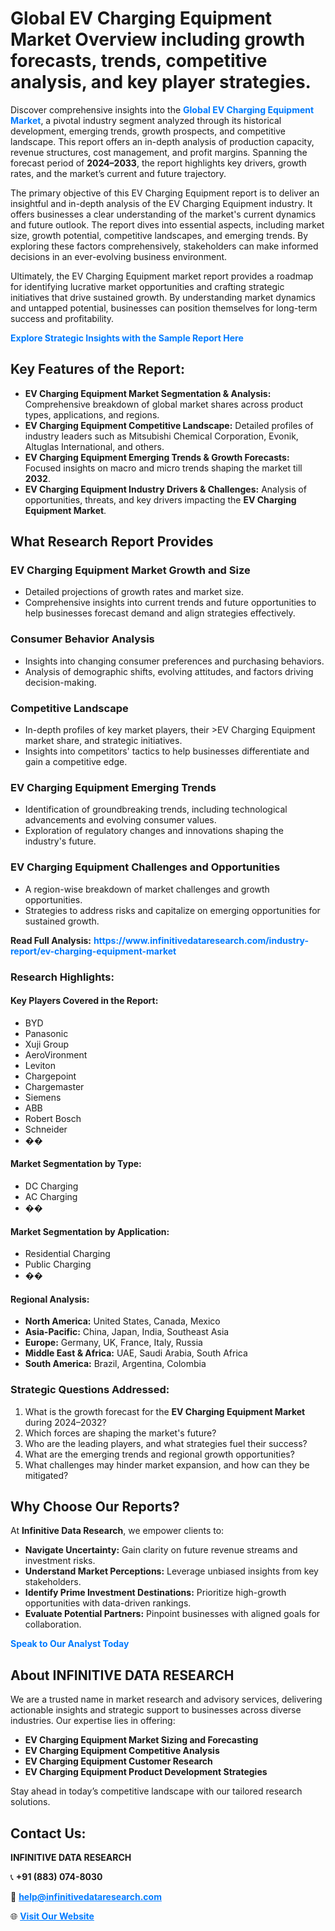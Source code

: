 <h1>Global EV Charging Equipment Market Overview including growth forecasts, trends, competitive analysis, and key player strategies.</h1>
<p>
Discover comprehensive insights into the 
<a href="https://www.infinitivedataresearch.com/industry-report/ev-charging-equipment-market" rel="dofollow" style="color: #007BFF; text-decoration: none;"><strong>Global EV Charging Equipment Market</strong></a>, a pivotal industry segment analyzed through its historical development, emerging trends, growth prospects, and competitive landscape. This report offers an in-depth analysis of production capacity, revenue structures, cost management, and profit margins. Spanning the forecast period of <strong>2024–2033</strong>, the report highlights key drivers, growth rates, and the market’s current and future trajectory.
</p>
<p>
The primary objective of this EV Charging Equipment report is to deliver an insightful and in-depth analysis of the EV Charging Equipment industry. It offers businesses a clear understanding of the market's current dynamics and future outlook. The report dives into essential aspects, including market size, growth potential, competitive landscapes, and emerging trends. By exploring these factors comprehensively, stakeholders can make informed decisions in an ever-evolving business environment.
</p>
<p>
Ultimately, the EV Charging Equipment market report provides a roadmap for identifying lucrative market opportunities and crafting strategic initiatives that drive sustained growth. By understanding market dynamics and untapped potential, businesses can position themselves for long-term success and profitability.
</p>
<p>
<a href="https://www.infinitivedataresearch.com/request-sample/reportId=109342" style="color: #007BFF; text-decoration: none;"><strong>Explore Strategic Insights with the Sample Report Here</strong></a>
</p>

<h2>Key Features of the Report:</h2>
<ul>
<li><strong>EV Charging Equipment Market Segmentation & Analysis:</strong> Comprehensive breakdown of global market shares across product types, applications, and regions.</li>
<li><strong>EV Charging Equipment Competitive Landscape:</strong> Detailed profiles of industry leaders such as Mitsubishi Chemical Corporation, Evonik, Altuglas International, and others.</li>
<li><strong>EV Charging Equipment Emerging Trends & Growth Forecasts:</strong> Focused insights on macro and micro trends shaping the market till <strong>2032</strong>.</li>
<li><strong>EV Charging Equipment Industry Drivers & Challenges:</strong> Analysis of opportunities, threats, and key drivers impacting the <strong>EV Charging Equipment Market</strong>.</li>
</ul>

<h2>What Research Report Provides</h2>
<h3>EV Charging Equipment Market Growth and Size</h3>
<ul>
<li>Detailed projections of growth rates and market size.</li>
<li>Comprehensive insights into current trends and future opportunities to help businesses forecast demand and align strategies effectively.</li>
</ul>

<h3>Consumer Behavior Analysis</h3>
<ul>
<li>Insights into changing consumer preferences and purchasing behaviors.</li>
<li>Analysis of demographic shifts, evolving attitudes, and factors driving decision-making.</li>
</ul>

<h3>Competitive Landscape</h3>
<ul>
<li>In-depth profiles of key market players, their >EV Charging Equipment market share, and strategic initiatives.</li>
<li>Insights into competitors' tactics to help businesses differentiate and gain a competitive edge.</li>
</ul>

<h3>EV Charging Equipment Emerging Trends</h3>
<ul>
<li>Identification of groundbreaking trends, including technological advancements and evolving consumer values.</li>
<li>Exploration of regulatory changes and innovations shaping the industry's future.</li>
</ul>

<h3>EV Charging Equipment Challenges and Opportunities</h3>
<ul>
<li>A region-wise breakdown of market challenges and growth opportunities.</li>
<li>Strategies to address risks and capitalize on emerging opportunities for sustained growth.</li>
</ul>
<p><strong>Read Full Analysis:</strong> <a href="https://www.infinitivedataresearch.com/industry-report/ev-charging-equipment-market" rel="dofollow" style="color: #007BFF; text-decoration: none;"><strong>https://www.infinitivedataresearch.com/industry-report/ev-charging-equipment-market</strong></a></p>
<h3>Research Highlights:</h3>
<h4>Key Players Covered in the Report:</h4>
<ul><li>BYD</li><li>Panasonic</li><li>Xuji Group</li><li>AeroVironment</li><li>Leviton</li><li>Chargepoint</li><li>Chargemaster</li><li>Siemens</li><li>ABB</li><li>Robert Bosch</li><li>Schneider</li><li>��</li></ul>
<h4>Market Segmentation by Type:</h4>
<ul><li>DC Charging</li><li>AC Charging</li><li>��</li></ul>
<h4>Market Segmentation by Application:</h4>
<ul><li>Residential Charging</li><li>Public Charging</li><li>��</li></ul>

<h4>Regional Analysis:</h4>
<ul>
<li><strong>North America:</strong> United States, Canada, Mexico</li>
<li><strong>Asia-Pacific:</strong> China, Japan, India, Southeast Asia</li>
<li><strong>Europe:</strong> Germany, UK, France, Italy, Russia</li>
<li><strong>Middle East & Africa:</strong> UAE, Saudi Arabia, South Africa</li>
<li><strong>South America:</strong> Brazil, Argentina, Colombia</li>
</ul>

<h3>Strategic Questions Addressed:</h3>
<ol>
<li>What is the growth forecast for the <strong>EV Charging Equipment Market</strong> during 2024–2032?</li>
<li>Which forces are shaping the market's future?</li>
<li>Who are the leading players, and what strategies fuel their success?</li>
<li>What are the emerging trends and regional growth opportunities?</li>
<li>What challenges may hinder market expansion, and how can they be mitigated?</li>
</ol>

<h2>Why Choose Our Reports?</h2>
<p>At <strong>Infinitive Data Research</strong>, we empower clients to:</p>
<ul>
<li><strong>Navigate Uncertainty:</strong> Gain clarity on future revenue streams and investment risks.</li>
<li><strong>Understand Market Perceptions:</strong> Leverage unbiased insights from key stakeholders.</li>
<li><strong>Identify Prime Investment Destinations:</strong> Prioritize high-growth opportunities with data-driven rankings.</li>
<li><strong>Evaluate Potential Partners:</strong> Pinpoint businesses with aligned goals for collaboration.</li>
</ul>
<p><a href="https://www.infinitivedataresearch.com/industry-report/ev-charging-equipment-market" rel="dofollow" style="color: #007BFF; text-decoration: none;"><strong>Speak to Our Analyst Today</strong></a></p>

<h2>About INFINITIVE DATA RESEARCH</h2>
<p>We are a trusted name in market research and advisory services, delivering actionable insights and strategic support to businesses across diverse industries. Our expertise lies in offering:</p>
<ul>
<li><strong>EV Charging Equipment Market Sizing and Forecasting</strong></li>
<li><strong>EV Charging Equipment Competitive Analysis</strong></li>
<li><strong>EV Charging Equipment Customer Research</strong></li>
<li><strong>EV Charging Equipment Product Development Strategies</strong></li>
</ul>
<p>Stay ahead in today’s competitive landscape with our tailored research solutions.</p>

<h2>Contact Us:</h2>
<p><strong>INFINITIVE DATA RESEARCH</strong></p>
<p>📞 <strong>+91 (883) 074-8030</strong></p>
<p>📧 <strong><a href="mailto:help@infinitivedataresearch.com" style="color: #007BFF;">help@infinitivedataresearch.com</a></strong></p>
<p>🌐 <strong><a href="https://www.infinitivedataresearch.com" rel="dofollow" style="color: #007BFF;">Visit Our Website</a></strong></p>